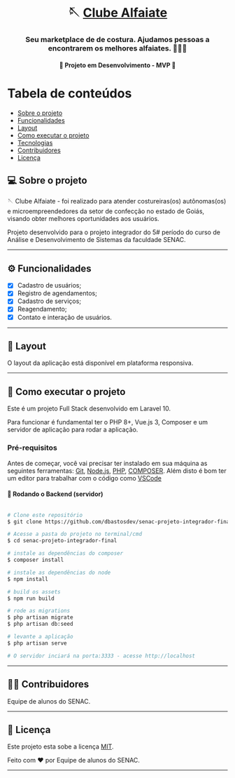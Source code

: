 <h1 align="center">
     🪡 <a href="#" alt="clube alfaiate"> Clube Alfaiate </a>
</h1>

<h3 align="center">
    Seu marketplace de de costura. Ajudamos pessoas a encontrarem os melhores alfaiates. 👚👕👖
</h3>

<h4 align="center">
	🚧  Projeto em Desenvolvimento - MVP 🚧
</h4>

Tabela de conteúdos
=================
<!--ts-->
   * [Sobre o projeto](#-sobre-o-projeto)
   * [Funcionalidades](#-funcionalidades)
   * [Layout](#-layout)
   * [Como executar o projeto](#-como-executar-o-projeto)
   * [Tecnologias](#-tecnologias)
   * [Contribuidores](#-contribuidores)
   * [Licença](#user-content--licença)
<!--te-->


## 💻 Sobre o projeto

🪡 Clube Alfaiate - foi realizado para atender costureiras(os) autônomas(os) e
microempreendedores da setor de confecção no estado de Goiás, visando obter melhores
oportunidades aos usuários.


Projeto desenvolvido para o projeto integrador do 5# período do curso de Análise e Desenvolvimento de Sistemas da faculdade SENAC.

---

## ⚙️ Funcionalidades

- [x] Cadastro de usuários;
- [x] Registro de agendamentos;
- [x] Cadastro de serviços;
- [x] Reagendamento;
- [x] Contato e interação de usuários. 

---

## 🎨 Layout

O layout da aplicação está disponível em plataforma responsiva.

---

## 🚀 Como executar o projeto

Este é um projeto Full Stack desenvolvido em Laravel 10.

Para funcionar é fundamental ter o PHP 8+, Vue.js 3, Composer e um servidor de aplicação para rodar a aplicação. 

### Pré-requisitos

Antes de começar, você vai precisar ter instalado em sua máquina as seguintes ferramentas:
[Git](https://git-scm.com), [Node.js](https://nodejs.org/en/), [PHP](https://www.php.net/), [COMPOSER](https://getcomposer.org/). 
Além disto é bom ter um editor para trabalhar com o código como [VSCode](https://code.visualstudio.com/)

#### 🎲 Rodando o Backend (servidor)

```bash

# Clone este repositório
$ git clone https://github.com/dbastosdev/senac-projeto-integrador-final.git

# Acesse a pasta do projeto no terminal/cmd
$ cd senac-projeto-integrador-final

# instale as dependências do composer
$ composer install

# instale as dependências do node
$ npm install

# build os assets
$ npm run build

# rode as migrations
$ php artisan migrate
$ php artisan db:seed

# levante a aplicação
$ php artisan serve

# O servidor inciará na porta:3333 - acesse http://localhost

```
---

## 👨‍💻 Contribuidores

Equipe de alunos do SENAC.

---

## 📝 Licença

Este projeto esta sobe a licença [MIT](./LICENSE).

Feito com ❤️ por Equipe de alunos do SENAC.

---

